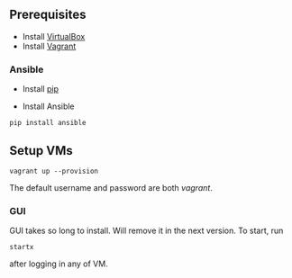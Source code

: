 ## Prerequisites

* Install [VirtualBox](https://www.virtualbox.org/wiki/Downloads)
* Install [Vagrant](https://www.vagrantup.com/downloads.html)

### Ansible

* Install [pip](https://pip.pypa.io/en/stable/installing/)

* Install Ansible

```
pip install ansible
```

## Setup VMs

```
vagrant up --provision
```

The default username and password are both _vagrant_.

### GUI

GUI takes so long to install. Will remove it in the next version. To start, run

```
startx
```

after logging in any of VM.